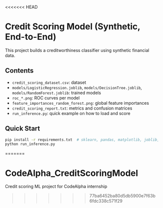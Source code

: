 <<<<<<< HEAD
# Credit Scoring Model (Synthetic, End-to-End)

This project builds a creditworthiness classifier using synthetic financial data.

## Contents
- `credit_scoring_dataset.csv`: dataset
- `models/LogisticRegression.joblib`, `models/DecisionTree.joblib`, `models/RandomForest.joblib`: trained models
- `roc_*.png`: ROC curves per model
- `feature_importances_random_forest.png`: global feature importances
- `credit_scoring_report.txt`: metrics and confusion matrices
- `run_inference.py`: quick example on how to load and score

## Quick Start
```bash
pip install -r requirements.txt  # sklearn, pandas, matplotlib, joblib, numpy
python run_inference.py
```
=======
# CodeAlpha_CreditScoringModel
Credit scoring ML project  for CodeAlpha  internship
>>>>>>> 77ba6452ba80d5db5900e7f63b6fdc338c571f29
